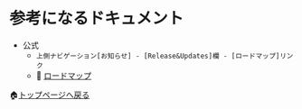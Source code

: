 # 参考になるドキュメント

* 公式
    * `上側ナビゲーション[お知らせ] - [Release&Updates]欄 - [ロードマップ]リンク`
    * 📖 [ロードマップ](https://support.rpgmakerunite.com/hc/ja/articles/17538420142617-%E3%83%AD%E3%83%BC%E3%83%89%E3%83%9E%E3%83%83%E3%83%97)

🏠[トップページへ戻る](../README.md)  

